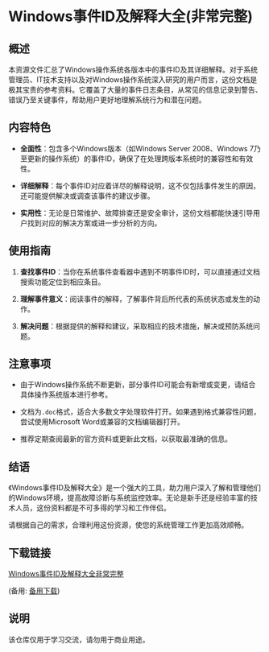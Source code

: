 # Windows事件ID及解释大全(非常完整)

## 概述

本资源文件汇总了Windows操作系统各版本中的事件ID及其详细解释。对于系统管理员、IT技术支持以及对Windows操作系统深入研究的用户而言，这份文档是极其宝贵的参考资料。它覆盖了大量的事件日志条目，从常见的信息记录到警告、错误乃至关键事件，帮助用户更好地理解系统行为和潜在问题。

## 内容特色

- **全面性**：包含多个Windows版本（如Windows Server 2008、Windows 7乃至更新的操作系统）的事件ID，确保了在处理跨版本系统时的兼容性和有效性。
  
- **详细解释**：每个事件ID对应着详尽的解释说明，这不仅包括事件发生的原因，还可能提供解决或调查该事件的建议步骤。

- **实用性**：无论是日常维护、故障排查还是安全审计，这份文档都能快速引导用户找到对应的解决方案或进一步分析的方向。

## 使用指南

1. **查找事件ID**：当你在系统事件查看器中遇到不明事件ID时，可以直接通过文档搜索功能定位到相应条目。
   
2. **理解事件意义**：阅读事件的解释，了解事件背后所代表的系统状态或发生的动作。
   
3. **解决问题**：根据提供的解释和建议，采取相应的技术措施，解决或预防系统问题。

## 注意事项

- 由于Windows操作系统不断更新，部分事件ID可能会有新增或变更，请结合具体操作系统版本进行参考。
  
- 文档为`.doc`格式，适合大多数文字处理软件打开。如果遇到格式兼容性问题，尝试使用Microsoft Word或兼容的文档编辑器打开。

- 推荐定期查阅最新的官方资料或更新此文档，以获取最准确的信息。

## 结语

《Windows事件ID及解释大全》是一个强大的工具，助力用户深入了解和管理他们的Windows环境，提高故障诊断与系统监控效率。无论是新手还是经验丰富的技术人员，这份资料都是不可多得的学习和工作伴侣。

请根据自己的需求，合理利用这份资源，使您的系统管理工作更加高效顺畅。

## 下载链接
[Windows事件ID及解释大全非常完整](https://pan.quark.cn/s/b5ef28929397) 

(备用: [备用下载](https://pan.baidu.com/s/197DPckZ8fdv5zSajpEEvaw?pwd=1234))

## 说明

该仓库仅用于学习交流，请勿用于商业用途。
